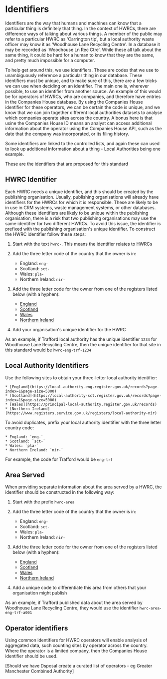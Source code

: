 # Identifiers

Identifiers are the way that humans and machines can know that a particular thing is definitely that thing. In the context of HWRCs, there are difference ways of talking about various things. A member of the public may refer to a particular HWRC as 'Carrington tip', but a local authority waste officer may know it as 'Woodhouse Lane Recycling Centre'. In a database it may be recorded as 'Woodhouse Ln Rec Ctre'. While these all talk about the same thing, it could be hard for a human to know that they are the same, and pretty much impossible for a computer. 

To help get around this, we use identifiers. These are codes that we use to unambiguously reference a particular thing in our database. These identifiers must be unique, and to make sure of this, there are a few tricks we can use when deciding on an identifier. The main one is, wherever possible, to use an identifier from another source. An example of this would be for operators of HWRCs, who are companies, and therefore have entries in the Companies House database. By using the Companies House identifier for these operators, we can be certain the code is unique, and we know that we can join together different local authorities datasets to analyse which companies operate sites across the country. A bonus here is that usine the Companies House ID means an analyst can access additional information about the operator using the Companies House API, such as the date that the company was incorporated, or its filing history.

Some identifiers are linked to the controlled lists, and again these can used to look up additional information about a thing - Local Authorities being one example.

These are the identifiers that are proposed for this standard

## HWRC Identifier

Each HWRC needs a unique identifier, and this should be created by the publishing organisation. Usually, publishing organisations will already have identifiers for the HWRCs for which it is responsible. These are likely to be in use in CRM systems, waste management systems, or other databases. Although these identifiers are likely to be unique within the publishing organisation, there is a risk that two publishing organisations may use the same identifier for two different HWRCs. To avoid this issue, the identifier is prefixed with the publishing organisation's unique identifier. To construct the HWRC identifier follow these steps:

1. Start with the text `hwrc-`. This means the identifier relates to HWRCs

2. Add the three letter code of the country that the owner is in:
	* England: `eng-`
	* Scotland: `sct-`
	* Wales: `pla-`
	* Northern Ireland: `nir-`

3. Add the three letter code for the owner from one of the registers listed below (with a hyphen):

	* [England](https://local-authority-eng.register.gov.uk/records?page-index=1&page-size=5000)
	* [Scotland](https://local-authority-sct.register.gov.uk/records?page-index=1&page-size=5000)
	* [Wales](https://principal-local-authority.register.gov.uk/records)
	* [Northern Ireland](https://www.registers.service.gov.uk/registers/local-authority-nir)

4. Add your organisation's unique identifier for the HWRC

As an example, if Trafford local authority has the unique identifier `1234` for Woodhouse Lane Recycling Centre, then the unique identifier for that site in this standard would be `hwrc-eng-trf-1234`

## Local Authority Identifiers

Use the following sites to obtain your three-letter local authority identifier:

	* [England](https://local-authority-eng.register.gov.uk/records?page-index=1&page-size=5000)
	* [Scotland](https://local-authority-sct.register.gov.uk/records?page-index=1&page-size=5000)
	* [Wales](https://principal-local-authority.register.gov.uk/records)
	* [Northern Ireland](https://www.registers.service.gov.uk/registers/local-authority-nir)

To avoid duplicates, prefix your local authority identifier with the three letter country code:

	* England: `eng-`
	* Scotland: `sct-`
	* Wales: `pla-`
	* Northern Ireland: `nir-`

For example, the code for Trafford would be `eng-trf`

## Area Served

When providing separate information about the area served by a HWRC, the identifier should be constructed in the following way:

1. Start with the prefix `hwrc-area`
 
2. Add the three letter code of the country that the owner is in:
	* England: `eng-`
	* Scotland: `sct-`
	* Wales: `pla-`
	* Northern Ireland: `nir-`

3. Add the three letter code for the owner from one of the registers listed below (with a hyphen):

	* [England](https://local-authority-eng.register.gov.uk/records?page-index=1&page-size=5000)
	* [Scotland](https://local-authority-sct.register.gov.uk/records?page-index=1&page-size=5000)
	* [Wales](https://principal-local-authority.register.gov.uk/records)
	* [Northern Ireland](https://www.registers.service.gov.uk/registers/local-authority-nir)

4. Add a unique code to differentiate this area from others that your organisation might publish

As an example, if Trafford published data about the area served by Woodhouse Lane Recycling Centre, they would use the identifier `hwrc-area-eng-trf-a001`

## Operator identifiers

Using common identifiers for HWRC operators will enable analysis of aggregated data, such counting sites by operator across the country. Where the operator is a limited company, then the Companies House identifier should be used.

[Should we have Dsposal create a curated list of operators - eg Greater Manchester Combined Authority]










